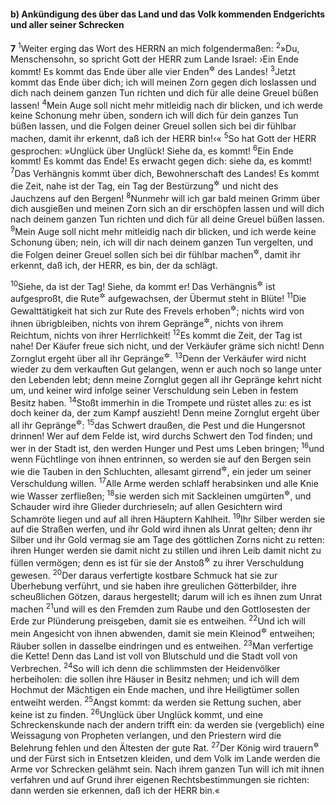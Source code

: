 #### b) Ankündigung des über das Land und das Volk kommenden Endgerichts und aller seiner Schrecken

__7__
<sup>1</sup>Weiter erging das Wort des HERRN an mich folgendermaßen:
<sup>2</sup>»Du, Menschensohn, so spricht Gott der HERR zum Lande Israel: ›Ein Ende kommt! Es kommt das Ende über alle vier Enden<sup title="oder: Seiten">&#x2732;</sup> des Landes!
<sup>3</sup>Jetzt kommt das Ende über dich; ich will meinen Zorn gegen dich loslassen und dich nach deinem ganzen Tun richten und dich für alle deine Greuel büßen lassen!
<sup>4</sup>Mein Auge soll nicht mehr mitleidig nach dir blicken, und ich werde keine Schonung mehr üben, sondern ich will dich für dein ganzes Tun büßen lassen, und die Folgen deiner Greuel sollen sich bei dir fühlbar machen, damit ihr erkennt, daß ich der HERR bin!‹«
<sup>5</sup>So hat Gott der HERR gesprochen: »Unglück über Unglück! Siehe da, es kommt!
<sup>6</sup>Ein Ende kommt! Es kommt das Ende! Es erwacht gegen dich: siehe da, es kommt!
<sup>7</sup>Das Verhängnis kommt über dich, Bewohnerschaft des Landes! Es kommt die Zeit, nahe ist der Tag, ein Tag der Bestürzung<sup title="oder: des Kriegsgetümmels">&#x2732;</sup> und nicht des Jauchzens auf den Bergen!
<sup>8</sup>Nunmehr will ich gar bald meinen Grimm über dich ausgießen und meinen Zorn sich an dir erschöpfen lassen und will dich nach deinem ganzen Tun richten und dich für all deine Greuel büßen lassen.
<sup>9</sup>Mein Auge soll nicht mehr mitleidig nach dir blicken, und ich werde keine Schonung üben; nein, ich will dir nach deinem ganzen Tun vergelten, und die Folgen deiner Greuel sollen sich bei dir fühlbar machen<sup title="V.4">&#x2732;</sup>, damit ihr erkennt, daß ich, der HERR, es bin, der da schlägt.

<sup>10</sup>Siehe, da ist der Tag! Siehe, da kommt er! Das Verhängnis<sup title="oder: der Kranz = die Krone">&#x2732;</sup> ist aufgesproßt, die Rute<sup title="oder: der Stab, Stecken">&#x2732;</sup> aufgewachsen, der Übermut steht in Blüte!
<sup>11</sup>Die Gewalttätigkeit hat sich zur Rute des Frevels erhoben<sup title="oder: entwickelt">&#x2732;</sup>; nichts wird von ihnen übrigbleiben, nichts von ihrem Gepränge<sup title="oder: von ihrer Menge">&#x2732;</sup>, nichts von ihrem Reichtum, nichts von ihrer Herrlichkeit!
<sup>12</sup>Es kommt die Zeit, der Tag ist nahe! Der Käufer freue sich nicht, und der Verkäufer gräme sich nicht! Denn Zornglut ergeht über all ihr Gepränge<sup title="oder: ihre Menge">&#x2732;</sup>.
<sup>13</sup>Denn der Verkäufer wird nicht wieder zu dem verkauften Gut gelangen, wenn er auch noch so lange unter den Lebenden lebt; denn meine Zornglut gegen all ihr Gepränge kehrt nicht um, und keiner wird infolge seiner Verschuldung sein Leben in festem Besitz haben.
<sup>14</sup>Stoßt immerhin in die Trompete und rüstet alles zu: es ist doch keiner da, der zum Kampf auszieht! Denn meine Zornglut ergeht über all ihr Gepränge<sup title="vgl. V.12">&#x2732;</sup>:
<sup>15</sup>das Schwert draußen, die Pest und die Hungersnot drinnen! Wer auf dem Felde ist, wird durchs Schwert den Tod finden; und wer in der Stadt ist, den werden Hunger und Pest ums Leben bringen;
<sup>16</sup>und wenn Füchtlinge von ihnen entrinnen, so werden sie auf den Bergen sein wie die Tauben in den Schluchten, allesamt girrend<sup title="oder: klagend">&#x2732;</sup>, ein jeder um seiner Verschuldung willen.
<sup>17</sup>Alle Arme werden schlaff herabsinken und alle Knie wie Wasser zerfließen;
<sup>18</sup>sie werden sich mit Sackleinen umgürten<sup title="= sich in Trauergewänder hüllen">&#x2732;</sup>, und Schauder wird ihre Glieder durchrieseln; auf allen Gesichtern wird Schamröte liegen und auf all ihren Häuptern Kahlheit.
<sup>19</sup>Ihr Silber werden sie auf die Straßen werfen, und ihr Gold wird ihnen als Unrat gelten; denn ihr Silber und ihr Gold vermag sie am Tage des göttlichen Zorns nicht zu retten: ihren Hunger werden sie damit nicht zu stillen und ihren Leib damit nicht zu füllen vermögen; denn es ist für sie der Anstoß<sup title="oder: Anlaß">&#x2732;</sup> zu ihrer Verschuldung gewesen.
<sup>20</sup>Der daraus verfertigte kostbare Schmuck hat sie zur Überhebung verführt, und sie haben ihre greulichen Götterbilder, ihre scheußlichen Götzen, daraus hergestellt; darum will ich es ihnen zum Unrat machen
<sup>21</sup>und will es den Fremden zum Raube und den Gottlosesten der Erde zur Plünderung preisgeben, damit sie es entweihen.
<sup>22</sup>Und ich will mein Angesicht von ihnen abwenden, damit sie mein Kleinod<sup title="d.h. den Tempel auf Zion">&#x2732;</sup> entweihen; Räuber sollen in dasselbe eindringen und es entweihen.
<sup>23</sup>Man verfertige die Kette! Denn das Land ist voll von Blutschuld und die Stadt voll von Verbrechen.
<sup>24</sup>So will ich denn die schlimmsten der Heidenvölker herbeiholen: die sollen ihre Häuser in Besitz nehmen; und ich will dem Hochmut der Mächtigen ein Ende machen, und ihre Heiligtümer sollen entweiht werden.
<sup>25</sup>Angst kommt: da werden sie Rettung suchen, aber keine ist zu finden.
<sup>26</sup>Unglück über Unglück kommt, und eine Schreckenskunde nach der andern trifft ein: da werden sie (vergeblich) eine Weissagung von Propheten verlangen, und den Priestern wird die Belehrung fehlen und den Ältesten der gute Rat.
<sup>27</sup>Der König wird trauern<sup title="oder: sich härmen">&#x2732;</sup> und der Fürst sich in Entsetzen kleiden, und dem Volk im Lande werden die Arme vor Schrecken gelähmt sein. Nach ihrem ganzen Tun will ich mit ihnen verfahren und auf Grund ihrer eigenen Rechtsbestimmungen sie richten: dann werden sie erkennen, daß ich der HERR bin.«